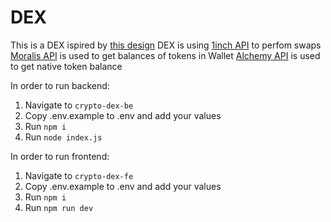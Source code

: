 # DEX

This is a DEX ispired by [this design](https://www.figma.com/community/file/967630892045389378)
DEX is using [1inch API](https://portal.1inch.dev/) to perfom swaps
[Moralis API](https://docs.moralis.io/) is used to get balances of tokens in Wallet
[Alchemy API](https://dashboard.alchemy.com/) is used to get native token balance

In order to run backend:
1. Navigate to `crypto-dex-be`
2. Copy .env.example to .env and add your values
3.  Run ```npm i```
4. Run ```node index.js```

In order to run frontend:
1. Navigate to `crypto-dex-fe`
2. Copy .env.example to .env and add your values
3. Run ```npm i```
4. Run ```npm run dev```